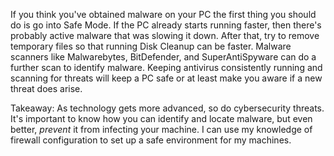 If you think you've obtained malware on your PC the first thing you should do is go into Safe Mode. If the PC already starts running faster, then there's probably active malware
that was slowing it down. After that, try to remove temporary files so that running Disk Cleanup can be faster. Malware scanners like Malwarebytes, BitDefender, and
SuperAntiSpyware can do a further scan to identify malware. Keeping antivirus consistently running and scanning for threats will keep a PC safe or at least make you aware if a 
new threat does arise.

Takeaway: As technology gets more advanced, so do cybersecurity threats. It's important to know how you can identify and locate malware, but even better, *prevent* it from infecting
your machine. I can use my knowledge of firewall configuration to set up a safe environment for my machines.
